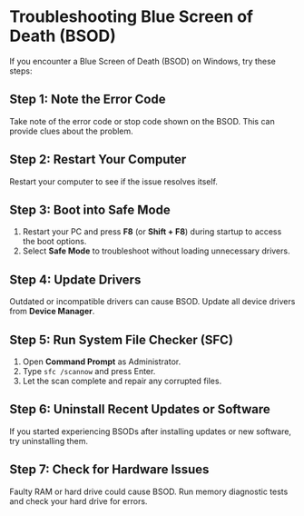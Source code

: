 # Troubleshooting Blue Screen of Death (BSOD)

If you encounter a Blue Screen of Death (BSOD) on Windows, try these steps:

## Step 1: Note the Error Code
Take note of the error code or stop code shown on the BSOD. This can provide clues about the problem.

## Step 2: Restart Your Computer
Restart your computer to see if the issue resolves itself.

## Step 3: Boot into Safe Mode
1. Restart your PC and press **F8** (or **Shift + F8**) during startup to access the boot options.
2. Select **Safe Mode** to troubleshoot without loading unnecessary drivers.

## Step 4: Update Drivers
Outdated or incompatible drivers can cause BSOD. Update all device drivers from **Device Manager**.

## Step 5: Run System File Checker (SFC)
1. Open **Command Prompt** as Administrator.
2. Type `sfc /scannow` and press Enter.
3. Let the scan complete and repair any corrupted files.

## Step 6: Uninstall Recent Updates or Software
If you started experiencing BSODs after installing updates or new software, try uninstalling them.

## Step 7: Check for Hardware Issues
Faulty RAM or hard drive could cause BSOD. Run memory diagnostic tests and check your hard drive for errors.
